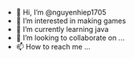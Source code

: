 - 👋 Hi, I’m @nguyenhiep1705
- 👀 I’m interested in making games
- 🌱 I’m currently learning java
- 💞️ I’m looking to collaborate on ...
- 📫 How to reach me ...

<!---
nguyenhiep1705/nguyenhiep1705 is a ✨ special ✨ repository because its `README.md` (this file) appears on your GitHub profile.
You can click the Preview link to take a look at your changes.
--->
